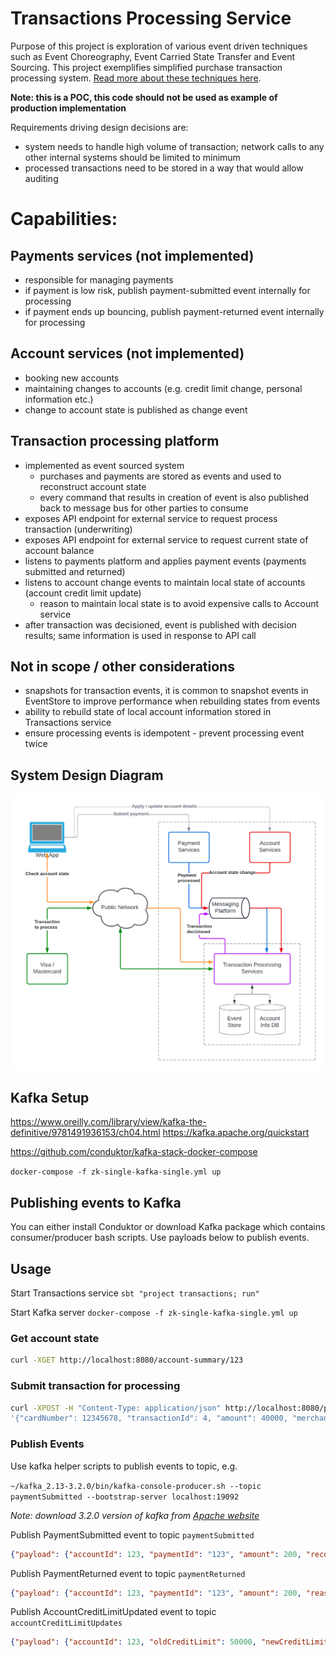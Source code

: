 # Transactions Processing Service

Purpose of this project is exploration of various event driven techniques such as Event Choreography, Event Carried State Transfer and Event Sourcing.
This project exemplifies simplified purchase transaction processing system. [Read more about these techniques here](docs/event_driven.md).

**Note: this is a POC, this code should not be used as example of production implementation**

Requirements driving design decisions are:

- system needs to handle high volume of transaction; network calls to any other internal systems should be limited to minimum 
- processed transactions need to be stored in a way that would allow auditing

# Capabilities:

## Payments services (not implemented)
- responsible for managing payments
- if payment is low risk, publish payment-submitted event internally for processing
- if payment ends up bouncing, publish payment-returned event internally for processing

## Account services (not implemented)
- booking new accounts
- maintaining changes to accounts (e.g. credit limit change, personal information etc.)
- change to account state is published as change event

## Transaction processing platform
- implemented as event sourced system
  - purchases and payments are stored as events and used to reconstruct account state
  - every command that results in creation of event is also published back to message bus for other parties to consume
- exposes API endpoint for external service to request process transaction (underwriting)
- exposes API endpoint for external service to request current state of account balance
- listens to payments platform and applies payment events (payments submitted and returned)
- listens to account change events to maintain local state of accounts (account credit limit update)
  - reason to maintain local state is to avoid expensive calls to Account service 
- after transaction was decisioned, event is published with decision results; same information is used in response to API call

## Not in scope / other considerations
- snapshots for transaction events, it is common to snapshot events in EventStore to improve performance when rebuilding states from events
- ability to rebuild state of local account information stored in Transactions service
- ensure processing events is idempotent - prevent processing event twice

## System Design Diagram

![alt text](docs/system_diagram.png)

## Kafka Setup
https://www.oreilly.com/library/view/kafka-the-definitive/9781491936153/ch04.html
https://kafka.apache.org/quickstart

https://github.com/conduktor/kafka-stack-docker-compose

`docker-compose -f zk-single-kafka-single.yml up`

## Publishing events to Kafka

You can either install Conduktor or download Kafka package which contains consumer/producer bash scripts. Use payloads below to publish events.

## Usage

Start Transactions service `sbt "project transactions; run"` 

Start Kafka server `docker-compose -f zk-single-kafka-single.yml up`

### Get account state

```bash
curl -XGET http://localhost:8080/account-summary/123
```

### Submit transaction for processing

```bash
curl -XPOST -H "Content-Type: application/json" http://localhost:8080/process-purchase-transaction -d \
'{"cardNumber": 12345678, "transactionId": 4, "amount": 40000, "merchantCode": "ABC", "zipOrPostal": "80126", "countryCode": 1}'
```

### Publish Events

Use kafka helper scripts to publish events to topic, e.g.


`~/kafka_2.13-3.2.0/bin/kafka-console-producer.sh --topic paymentSubmitted --bootstrap-server localhost:19092`

*Note: download 3.2.0 version of kafka from [Apache website](https://downloads.apache.org/kafka/3.2.3/kafka_2.13-3.2.3.tgz)*

Publish PaymentSubmitted event to topic `paymentSubmitted`

```json
{"payload": {"accountId": 123, "paymentId": "123", "amount": 200, "recordedTimestamp": 1658108329}, "eventId": "123", "eventTimestamp": 1658108328}
```

Publish PaymentReturned event to topic `paymentReturned`

```json
{"payload": {"accountId": 123, "paymentId": "123", "amount": 200, "reason": "no sufficient funds", "recordedTimestamp": 1658108329}, "eventId": "123", "eventTimestamp": 1658108328}
```

Publish AccountCreditLimitUpdated event to topic `accountCreditLimitUpdates`

```json
{"payload": {"accountId": 123, "oldCreditLimit": 50000, "newCreditLimit": 60000, "recordedTimestamp": 1658108329}, "eventId": "123", "eventTimestamp": 1658108328}
```
